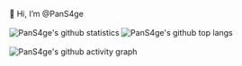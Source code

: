 👋 Hi, I’m @PanS4ge
<br><br>
![PanS4ge's github statistics](https://github-readme-stats.vercel.app/api?username=PanS4ge&show_icons=true&count_private=true&theme=react&hide_border=true&bg_color=0D1117)
![PanS4ge's github top langs](https://github-readme-stats.vercel.app/api/top-langs/?username=PanS4ge&langs_count=8&count_private=true&layout=compact&theme=react&hide_border=true&bg_color=0D1117)
<br><br>
![PanS4ge's github activity graph](https://github-readme-activity-graph.vercel.app/graph?username=PanS4ge&bg_color=0D1117)
<!---
PanS4geYT is a ✨ special ✨ repository because its `README.md` (this file) appears on your GitHub profile.
You can click the Preview link to take a look at your changes.
--->
